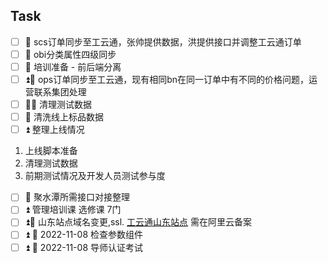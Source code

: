 ## Task
- [ ] 🔼 scs订单同步至工云通，张帅提供数据，洪提供接口并调整工云通订单 
- [ ] 📅 obi分类属性四级同步
- [ ] 📅 培训准备 - 前后端分离
- [ ] ⏫📅 ops订单同步至工云通，现有相同bn在同一订单中有不同的价格问题，运营联系集团处理
- [ ] 🔼📅 清理测试数据  
- [ ] 🔼 清洗线上标品数据
- [ ] ⏫ 整理上线情况
1. 上线脚本准备
2. 清理测试数据
3. 前期测试情况及开发人员测试参与度
- [ ] 🔼 聚水潭所需接口对接整理
- [ ] ⏫ 管理培训课 选修课 7门
- [ ] ⏫📅 山东站点域名变更,ssl. [工云通山东站点](https://www.sdgytmro.com/) 需在阿里云备案
- [ ] ⏫ 📅 2022-11-08 检查参数组件
- [ ] ⏫ 📅 2022-11-08 导师认证考试